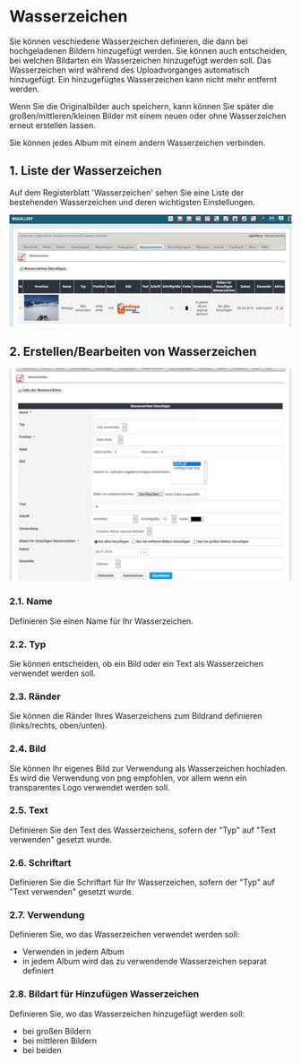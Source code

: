 # Wasserzeichen

Sie können veschiedene Wasserzeichen definieren, die dann bei hochgeladenen Bildern hinzugefügt werden. Sie können auch entscheiden, bei welchen Bildarten ein Wasserzeichen hinzugefügt werden soll. Das Wasserzeichen wird während des Uploadvorganges automatisch hinzugefügt. Ein hinzugefügtes Wasserzeichen kann nicht mehr entfernt werden.

Wenn Sie die Originalbilder auch speichern, kann können Sie später die großen/mittleren/kleinen Bilder mit einem neuen oder ohne Wasserzeichen erneut erstellen lassen.

Sie können jedes Album mit einem andern Wasserzeichen verbinden.

## 1. Liste der Wasserzeichen

Auf dem Registerblatt 'Wasserzeichen' sehen Sie eine Liste der bestehenden Wasserzeichen und deren wichtigsten Einstellungen.

![Liste der Wasserzeichen](../../.gitbook/assets/watermark1_de.png)

## 2. Erstellen/Bearbeiten von Wasserzeichen

![Erstellen/Bearbeiten von Wasserzeichen](../../.gitbook/assets/watermark2_de.png)

### 2.1. Name

Definieren Sie einen Name für Ihr Wasserzeichen.

### 2.2. Typ

Sie können entscheiden, ob ein Bild oder ein Text als Wasserzeichen verwendet werden soll.

### 2.3. Ränder

Sie können die Ränder Ihres Waserzeichens zum Bildrand definieren \(links/rechts, oben/unten\).

### 2.4. Bild

Sie können Ihr eigenes Bild zur Verwendung als Wasserzeichen hochladen. Es wird die Verwendung von png empfohlen, vor allem wenn ein transparentes Logo verwendet werden soll.

### 2.5. Text

Definieren Sie den Text des Wasserzeichens, sofern der "Typ" auf "Text verwenden" gesetzt wurde.

### 2.6. Schriftart

Definieren Sie die Schriftart für Ihr Wasserzeichen, sofern der "Typ" auf "Text verwenden" gesetzt wurde.

### 2.7. Verwendung

Definieren Sie, wo das Wasserzeichen verwendet werden soll:

* Verwenden in jedem Album
* in jedem Album wird das zu verwendende Wasserzeichen separat definiert

### 2.8. Bildart für Hinzufügen Wasserzeichen

Definieren Sie, wo das Wasserzeichen hinzugefügt werden soll:

* bei großen Bildern
* bei mittleren Bildern
* bei beiden

